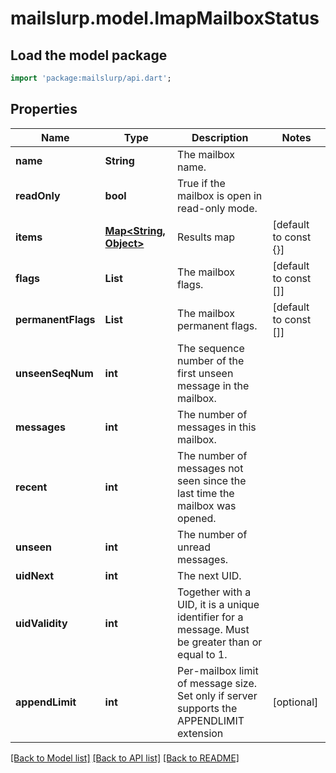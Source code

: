 # mailslurp.model.ImapMailboxStatus

## Load the model package
```dart
import 'package:mailslurp/api.dart';
```

## Properties
Name | Type | Description | Notes
------------ | ------------- | ------------- | -------------
**name** | **String** | The mailbox name. | 
**readOnly** | **bool** | True if the mailbox is open in read-only mode. | 
**items** | [**Map<String, Object>**](Object) | Results map | [default to const {}]
**flags** | **List<String>** | The mailbox flags. | [default to const []]
**permanentFlags** | **List<String>** | The mailbox permanent flags. | [default to const []]
**unseenSeqNum** | **int** | The sequence number of the first unseen message in the mailbox. | 
**messages** | **int** | The number of messages in this mailbox. | 
**recent** | **int** | The number of messages not seen since the last time the mailbox was opened. | 
**unseen** | **int** | The number of unread messages. | 
**uidNext** | **int** | The next UID. | 
**uidValidity** | **int** | Together with a UID, it is a unique identifier for a message. Must be greater than or equal to 1. | 
**appendLimit** | **int** | Per-mailbox limit of message size. Set only if server supports the APPENDLIMIT extension | [optional] 

[[Back to Model list]](../README#documentation-for-models) [[Back to API list]](../README#documentation-for-api-endpoints) [[Back to README]](../README)


